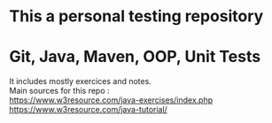 # This a personal testing repository
# Git, Java, Maven, OOP, Unit Tests
It includes mostly exercices and notes. <br>
Main sources for this repo : <br>
https://www.w3resource.com/java-exercises/index.php <br>
https://www.w3resource.com/java-tutorial/ <br>

